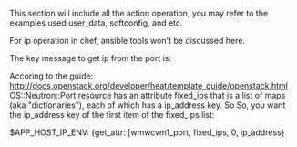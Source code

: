 This section will include all the action operation, you may refer
to the examples used user_data, softconfig, and etc.

For ip operation in chef, ansible tools won't be discussed here.

The key message to get ip from the port is:

Accoring to the guide:
http://docs.openstack.org/developer/heat/template_guide/openstack.html
OS::Neutron::Port resource has an attribute fixed_ips that is a list 
of maps (aka "dictionaries"), each of which has a ip_address key. So
So, you want the ip_address key of the first item of the fixed_ips list:

$APP_HOST_IP_ENV: {get_attr: [wmwcvm1_port, fixed_ips, 0, ip_address}

